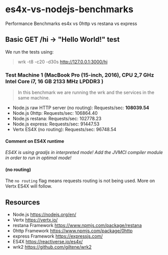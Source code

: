 # es4x-vs-nodejs-benchmarks
Performance Benchmarks es4x vs 0http vs restana vs express

## Basic GET /hi -> "Hello World!" test
We run the tests using:
> wrk -t8 -c20 -d30s http://127.0.0.1:3000/hi

### Test Machine 1 (MacBook Pro (15-inch, 2016), CPU 2,7 GHz Intel Core i7, 16 GB 2133 MHz LPDDR3  )
> In this benchmark we are running the wrk and the services in the same machine. 

- Node.js raw HTTP server (no routing): Requests/sec: **108039.54**
- Node.js 0http: Requests/sec: 106864.40
- Node.js restana: Requests/sec: 102778.23
- Node.js express: Requests/sec:  91447.53
- Vertx ES4X (no routing): Requests/sec:  96748.54

#### Comment on ES4X runtime
*ES4X is using graaljs in interpreted mode! Add the JVMCI compiler module in order to run in optimal mode!*

#### (no routing)
The `no routing` flag means requests routing is not being used. More on Vertx ES4X will follow.

## Resources
- Node.js https://nodejs.org/en/
- Vertx https://vertx.io/
- restana Framework https://www.npmjs.com/package/restana
- 0http Framework https://www.npmjs.com/package/0http
- express Framework https://expressjs.com/
- ES4X https://reactiverse.io/es4x/
- wrk2 https://github.com/giltene/wrk2